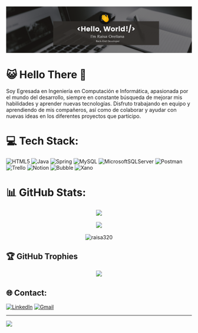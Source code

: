 ![Raisa's GitHub Banner](./assets/BannerGitHub.png)

# 😺 Hello There 🐉
Soy Egresada en Ingeniería en Computación e Informática, apasionada por el mundo del desarrollo, siempre en constante búsqueda de mejorar mis habilidades y aprender nuevas tecnologías. Disfruto trabajando en equipo y aprendiendo de mis compañeros, así como de colaborar y ayudar con nuevas ideas en los diferentes proyectos que  participo.
# 💻 Tech Stack:
![HTML5](https://img.shields.io/badge/html5-%23E34F26.svg?style=for-the-badge&logo=html5&logoColor=white) ![Java](https://img.shields.io/badge/java-%23ED8B00.svg?style=for-the-badge&logo=java&logoColor=white) ![Spring](https://img.shields.io/badge/spring-%236DB33F.svg?style=for-the-badge&logo=spring&logoColor=white) ![MySQL](https://img.shields.io/badge/mysql-%2300f.svg?style=for-the-badge&logo=mysql&logoColor=white) ![MicrosoftSQLServer](https://img.shields.io/badge/Microsoft%20SQL%20Sever-CC2927?style=for-the-badge&logo=microsoft%20sql%20server&logoColor=white) ![Postman](https://img.shields.io/badge/Postman-FF6C37?style=for-the-badge&logo=postman&logoColor=white) ![Trello](https://img.shields.io/badge/Trello-%23026AA7.svg?style=for-the-badge&logo=Trello&logoColor=white) ![Notion](https://img.shields.io/badge/Notion-%23000000.svg?style=for-the-badge&logo=notion&logoColor=white) ![Bubble](https://img.shields.io/badge/bubble.io-grey?logo=bigbluebutton&logoColor=fff&style=for-the-badge) ![Xano](https://img.shields.io/badge/xano-blue?logo=xstate&logoColor=fff&style=for-the-badge)
# 📊 GitHub Stats:
<p align="center"><img src="https://github-readme-streak-stats.herokuapp.com/?user=raisa320&theme=dark&hide_border=false"/></p>
<p align="center"><img src="https://github-readme-stats.vercel.app/api/top-langs/?username=raisa320&theme=dark&hide_border=false&include_all_commits=true&count_private=false&layout=compact"/></p>
<p align="center" ><img src="https://github-readme-stats.vercel.app/api?username=raisa320&theme=dark&show_icons=true&locale=en" alt="raisa320" /></p>

## 🏆 GitHub Trophies
<p align="center"><img src="https://github-profile-trophy.vercel.app/?username=raisa320&theme=radical&no-frame=false&no-bg=false&margin-w=4"/></p>

## 🌐 Contact:
[![LinkedIn](https://img.shields.io/badge/LinkedIn-%230077B5.svg?logo=linkedin&logoColor=white)](https://linkedin.com/in/raisa-orellana-rios) 
[![Gmail](https://img.shields.io/badge/Gmail-D14836?logo=gmail&logoColor=white)](mailto:raisa.orellana.rios@gmail.com)

---
[![](https://visitcount.itsvg.in/api?id=raisa320&icon=0&color=0)](https://visitcount.itsvg.in)

<!-- Proudly created with GPRM ( https://gprm.itsvg.in ) -->
